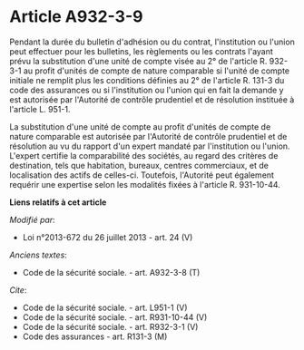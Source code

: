 # Article A932-3-9

Pendant la durée du bulletin d'adhésion ou du contrat, l'institution ou l'union peut effectuer pour les bulletins, les
règlements ou les contrats l'ayant prévu la substitution d'une unité de compte visée au 2° de l'article R. 932-3-1 au profit
d'unités de compte de nature comparable si l'unité de compte initiale ne remplit plus les conditions définies au 2° de
l'article R. 131-3 du code des assurances ou si l'institution ou l'union qui en fait la demande y est autorisée par
l'Autorité de contrôle prudentiel et de résolution instituée à l'article L. 951-1. 

La substitution d'une unité de compte au profit d'unités de compte de nature comparable est autorisée par l'Autorité de
contrôle prudentiel et de résolution au vu du rapport d'un expert mandaté par l'institution ou l'union. L'expert certifie la
comparabilité des sociétés, au regard des critères de destination, tels que habitation, bureaux, centres commerciaux, et de
localisation des actifs de celles-ci. Toutefois, l'Autorité peut également requérir une expertise selon les modalités fixées
à l'article R. 931-10-44.

**Liens relatifs à cet article**

_Modifié par_:

  - Loi n°2013-672 du 26 juillet 2013 - art. 24 (V)

_Anciens textes_:

  - Code de la sécurité sociale. - art. A932-3-8 (T)

_Cite_:

  - Code de la sécurité sociale. - art. L951-1 (V)
  - Code de la sécurité sociale. - art. R931-10-44 (V)
  - Code de la sécurité sociale. - art. R932-3-1 (V)
  - Code des assurances - art. R131-3 (M)
